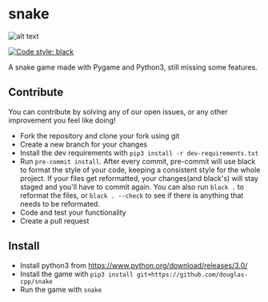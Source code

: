 # snake
![alt text](https://github.com/douglas-cpp/snake/blob/master/snake.png)

[![Code style: black](https://img.shields.io/badge/code%20style-black-000000.svg)](https://github.com/psf/black)

A snake game made with Pygame and Python3, still missing some features.

## Contribute
You can contribute by solving any of our open issues, or  any other improvement you feel like doing!
- Fork the repository and clone your fork using git
- Create a new branch for your changes
- Install the dev requirements with `pip3 install -r dev-requirements.txt`
- Run `pre-commit install`. After every commit, pre-commit will use black to format the style of your code, keeping a consistent style for the whole project. If your files get reformatted, your changes(and black's) will stay staged and you'll have to commit again. You can also run `black .` to reformat the files, or `black . --check` to see if there is anything that needs to be reformated.
- Code and test your functionality 
- Create a pull request

## Install
- Install python3 from https://www.python.org/download/releases/3.0/
- Install the game with `pip3 install git+https://github.com/douglas-cpp/snake`
- Run the game with `snake`
